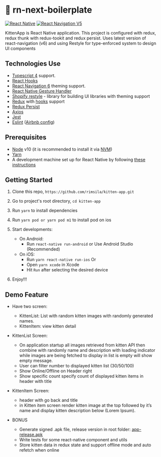 # 🚀 rn-next-boilerplate

[![React Native](https://img.shields.io/badge/React%20Native-v0.65.1-green.svg)](https://facebook.github.io/react-native/) [![React Navigation V5](https://img.shields.io/badge/React%20Navigation-v6.0.2-blue.svg)](https://reactnavigation.org/)

KittenApp is React Native application. This project is configured with redux, redux thunk with redux-tookit and redux persist. Uses latest version of react-navigation (v6) and using Restyle for type-enforced system to design UI components

## Technologies Use

- [Typescript 4](https://www.typescriptlang.org/) support.
- [React Hooks](https://reactjs.org/docs/hooks-intro.html)
- [React Navigation 6](https://reactnavigation.org/) theming support.
- [React Native Gesture Handler](https://github.com/kmagiera/react-native-gesture-handler)
- [Shopify restyle](https://github.com/Shopify/restyle) - library for building UI libraries with theming support
- [Redux](http://redux.js.org/) with [hooks](https://react-redux.js.org/api/hooks) support
- [Redux Persist](https://github.com/rt2zz/redux-persist/)
- [Axios](https://github.com/axios/axios)
- [Jest](https://facebook.github.io/jest/)
- [Eslint](http://eslint.org/) ([Airbnb config](https://github.com/airbnb/javascript/tree/master/packages/eslint-config-airbnb))

## Prerequisites

- [Node](https://nodejs.org) v10 (it is recommended to install it via [NVM](https://github.com/creationix/nvm))
- [Yarn](https://yarnpkg.com/)
- A development machine set up for React Native by following [these instructions](https://facebook.github.io/react-native/docs/getting-started.html)

## Getting Started

1. Clone this repo, `https://github.com/rimsila/kitten-app.git`
2. Go to project's root directory, `cd kitten-app`
3. Run `yarn` to install dependencies
4. Run `yarn pod or yarn pod m1` to install pod on ios
5. Start developments:

   - On Android:
     - Run `react-native run-android` or Use Android Studio (Recommended)
   - On iOS:
     - Run `yarn react-native run-ios` Or
     - Open `yarn xcode` in Xcode
     - Hit `Run` after selecting the desired device

6. Enjoy!!!

## Demo Feature

- Have two screen:
  - KittenList: List with random kitten images with randomly generated names.
  - KittenItem: view kitten detail
- KittenList Screen:
  - On application startup all images retrieved from kitten API then combine with randomly name and description with loading indicator while images are being fetched to display in list is empty will show empty message.
  - User can filter number to displayed kitten list (30/50/100)
  - Show Online/Offline on Header right
  - Show specific count specify count of displayed kitten items in header with title
- KittenItem Screen:

  - header with go back and title
  - in Kitten item screen render kitten image at the top followed by it’s name and display kitten description below (Lorem Ipsum).

- BONUS
  - Generate signed .apk file, release version in root folder: [app-release.apk](https://github.com/rimsila/kitten-app/blob/main/app-release.apk)
  - Write tests for some react-native component and utils
  - Store kitten data in redux state and support offline mode and auto refetch when online
